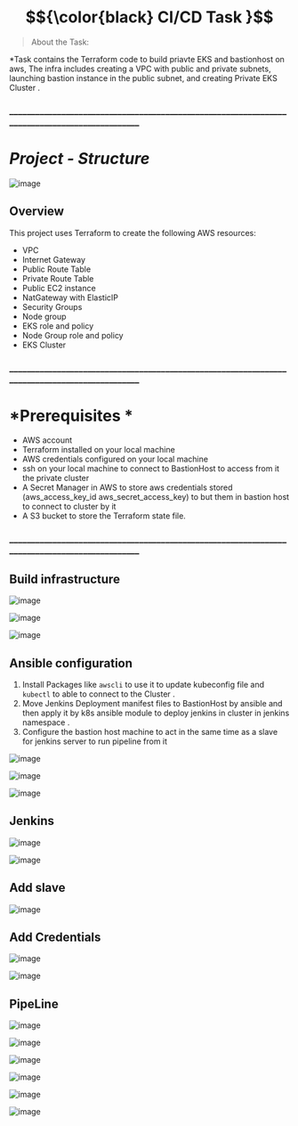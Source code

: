 # $${\color{black} CI/CD Task }$$
> About the Task:

*Task contains the Terraform code to build priavte EKS and bastionhost on aws, The infra includes creating a VPC with public and private subnets, launching bastion instance in the public subnet, and creating Private EKS Cluster .

###                    ______________________________________________________________________________________________

# *Project - Structure*

![image](https://github.com/ahmedgamalbakr/Infra/assets/106693415/1ad1487e-8ad8-4d18-9ee1-07d80e1c0420)

## Overview

This project uses Terraform to create the following AWS resources:

- VPC
- Internet Gateway
- Public Route Table
- Private Route Table
- Public EC2 instance
- NatGateway with ElasticIP 
- Security Groups 
- Node group
- EKS role and policy 
- Node Group role and policy 
- EKS Cluster



###                ______________________________________________________________________________________________

# *Prerequisites *

- AWS account
- Terraform installed on your local machine
- AWS credentials configured on your local machine
- ssh on your local machine to connect to BastionHost to access from it the private cluster
- A Secret Manager in AWS to store aws credentials stored                                   (aws_access_key_id aws_secret_access_key) to but them in bastion host to connect to cluster by it 
- A S3 bucket to store the Terraform state file. 

###                    ______________________________________________________________________________________________


## Build infrastructure

![image](https://github.com/ahmedgamalbakr/Infra/assets/106693415/66b8e788-c113-4f94-8c04-45e81b8c8e87)

![image](https://github.com/ahmedgamalbakr/Infra/assets/106693415/97740041-dce1-42c9-b030-9c2dbeeb8c3d)

![image](https://github.com/ahmedgamalbakr/Infra/assets/106693415/fa6cfd94-c42f-43f0-a711-eef8d7c8b523)


## Ansible configuration
 
 1. Install Packages like `awscli` to use it to update kubeconfig file and `kubectl` to able to connect to the Cluster .
 2. Move Jenkins Deployment manifest files to BastionHost by ansible and then apply it by k8s ansible module to deploy jenkins in cluster in jenkins namespace .
 3. Configure the bastion host machine to act in the same time as a slave for jenkins server to run pipeline from it 


![image](https://github.com/ahmedgamalbakr/Infra/assets/106693415/ff1dff73-d586-4bbf-b8ce-423a8ea9e11f)

![image](https://github.com/ahmedgamalbakr/Infra/assets/106693415/87a7ecb8-646e-4723-864b-390747ef5dd8)

![image](https://github.com/ahmedgamalbakr/Infra/assets/106693415/bcf0e6a8-23c4-4972-a3b9-23517d0b7ef4)


## Jenkins 
![image](https://github.com/ahmedgamalbakr/newtest/assets/106693415/dea58c16-b761-4b02-bbf4-583d0c55920e)

![image](https://github.com/ahmedgamalbakr/newtest/assets/106693415/41003134-c634-4fdf-a293-bab9c64e1362)


## Add slave
![image](https://github.com/ahmedgamalbakr/newtest/assets/106693415/fe1fef20-1d4c-4299-a13d-3262f4c1d72a)


## Add Credentials
![image](https://github.com/ahmedgamalbakr/newtest/assets/106693415/d4240d8d-f923-4ffb-8610-a4063dfb2282)

![image](https://github.com/ahmedgamalbakr/newtest/assets/106693415/04643397-e2dc-41af-ba6b-6848c20a59a3)



## PipeLine
![image](https://github.com/ahmedgamalbakr/newtest/assets/106693415/f4591fbc-defe-423a-b3c7-7f2353627ea7)

![image](https://github.com/ahmedgamalbakr/newtest/assets/106693415/5ea69796-9bbc-44a7-9d85-8c3f45074926)

![image](https://github.com/ahmedgamalbakr/newtest/assets/106693415/2dda1227-3998-4729-a5e2-4f966c3547fc)

![image](https://github.com/ahmedgamalbakr/newtest/assets/106693415/9b91f038-2ca4-404c-bb81-5aa3ccf66fe7)

![image](https://github.com/ahmedgamalbakr/newtest/assets/106693415/61201c08-d54c-47d3-befc-72dbb8e2ed18)

![image](https://github.com/ahmedgamalbakr/newtest/assets/106693415/b6eedd3f-6947-45c0-8f97-dfe8515fc5fd)










